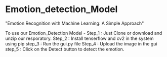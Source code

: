 # Emotion_detection_Model
"Emotion Recognition with Machine Learning: A Simple Approach"

To use our Emotion_Detection Model - 
Step_1 :
Just Clone or download and unzip our resporatory.
Step_2 :
Install tenserflow and cv2 in the system using pip
step_3 :
Run the gui.py file
Step_4 :
Upload the image in the gui
step_5 :
Click on the Detect button to detect the emotion.
